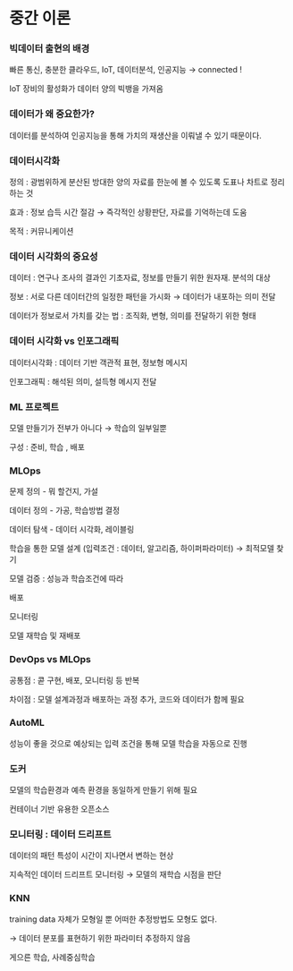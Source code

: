 # 중간 이론

### 빅데이터 출현의 배경

빠른 통신, 충분한 클라우드, IoT, 데이터분석, 인공지능 → connected ! 

IoT 장비의 활성화가 데이터 양의 빅뱅을 가져옴

### 데이터가 왜 중요한가?

데이터를 분석하여 인공지능을 통해 가치의 재생산을 이뤄낼 수 있기 때문이다.

### 데이터시각화

정의 : 광범위하게 분산된 방대한 양의 자료를 한눈에 볼 수 있도록 도표나 차트로 정리 하는 것

효과 : 정보 습득 시간 절감 → 즉각적인 상황판단, 자료를 기억하는데 도움 

목적 : 커뮤니케이션

### 데이터 시각화의 중요성

데이터 : 연구나 조사의 결과인 기초자료, 정보를 만들기 위한 원자재. 분석의 대상

정보 : 서로 다른 데이터간의 일정한 패턴을 가시화 → 데이터가 내포하는 의미 전달

데이터가 정보로서 가치를 갖는 법 : 조직화, 변형, 의미를 전달하기 위한 형태

### 데이터 시각화 vs 인포그래픽

데이터시각화 : 데이터 기반 객관적 표현, 정보형 메시지

인포그래픽 : 해석된 의미, 설득형 메시지 전달

### ML 프로젝트

모델 만들기가 전부가 아니다 → 학습의 일부일뿐

구성 : 준비, 학습 , 배포

### MLOps

문제 정의 - 뭐 할건지, 가설

데이터 정의 - 가공, 학습방법 결정

데이터 탐색 - 데이터 시각화, 레이블링

학습을 통한 모델 설계 (입력조건 : 데이터, 알고리즘, 하이퍼파라미터) → 최적모델 찾기

모델 검증 : 성능과 학습조건에 따라 

배포

모니터링

모델 재학습 및 재배포

### DevOps vs MLOps

공통점 : 콛 구현, 배포, 모니터링 등 반복

차이점 : 모델 설계과정과 배포하는 과정 추가, 코드와 데이터가 함께 필요

### AutoML

성능이 좋을 것으로 예상되는 입력 조건을 통해 모델 학습을 자동으로 진행

### 도커

모델의 학습환경과 예측 환경을 동일하게 만들기 위해 필요

컨테이너 기반 유용한 오픈소스

### 모니터링 : 데이터 드리프트

데이터의 패턴 특성이 시간이 지나면서 변하는 현상

지속적인 데이터 드리프트 모니터링 → 모델의 재학습 시점을 판단

### KNN

training data 자체가 모형일 뿐 어떠한 추정방법도 모형도 없다.  

→ 데이터 분포를 표현하기 위한 파라미터 추정하지 않음

게으른 학습, 사례중심학습